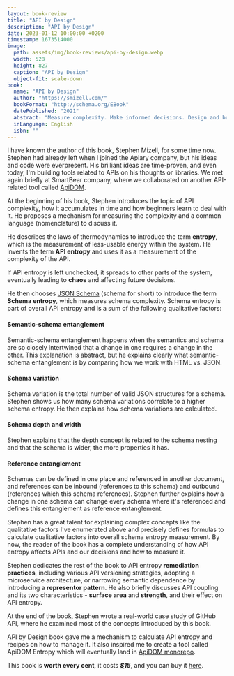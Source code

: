 ```yaml
---
layout: book-review
title: "API by Design"
description: "API by Design"
date: 2023-01-12 10:00:00 +0200
timestamp: 1673514000
image:
  path: assets/img/book-reviews/api-by-design.webp
  width: 528
  height: 827
  caption: "API by Design"
  object-fit: scale-down
book:
  name: "API by Design"
  author: "https://smizell.com/"
  bookFormat: "http://schema.org/EBook"
  datePublished: "2021"
  abstract: "Measure complexity. Make informed decisions. Design and build better APIs."
  inLanguage: English
  isbn: ""
---
```


<p class="lead">
  I have known the author of this book, Stephen Mizell, for some time now.
  Stephen had already left when I joined the Apiary company, but his ideas and code were everpresent.
  His brilliant ideas are time-proven, and even today, I'm building tools related to APIs on his thoughts
  or libraries. We met again briefly at SmartBear company, where we collaborated on another API-related
  tool called <a href="https://github.com/swagger-api/apidom/">ApiDOM</a>.
</p>

At the beginning of his book, Stephen introduces the topic of API complexity,
how it accumulates in time and how beginners learn to deal with it.
He proposes a mechanism for measuring the complexity and a common language (nomenclature) to discuss it.

He describes the laws of thermodynamics to introduce the term **entropy**,
which is the measurement of less-usable energy within the system.
He invents the term **API entropy** and uses it as a measurement of the complexity of the API.

If API entropy is left unchecked, it spreads to other parts of the system, eventually
leading to **chaos** and affecting future decisions.

He then chooses [JSON Schema](https://json-schema.org/) (schema for short) to introduce the term **Schema entropy**,
which measures schema complexity. Schema entropy is part of overall API entropy and
is a sum of the following qualitative factors:

#### Semantic-schema entanglement

Semantic-schema entanglement happens when the semantics and schema are so
closely intertwined that a change in one requires a change in the other.
This explanation is abstract, but he explains clearly what semantic-schema entanglement
is by comparing how we work with HTML vs. JSON.

#### Schema variation

Schema variation is the total number of valid JSON structures for a schema.
Stephen shows us how many schema variations correlate to a higher schema entropy.
He then explains how schema variations are calculated.

#### Schema depth and width

Stephen explains that the depth concept is related to the schema nesting and that the schema is wider, the more properties it has.

#### Reference entanglement
Schemas can be defined in one place and referenced in another document,
and references can be inbound (references to this schema) and outbound (references which this schema references).
Stephen further explains how a change in one schema can change every schema where
it's referenced and defines this entanglement as reference entanglement.

Stephen has a great talent for explaining complex concepts like the qualitative
factors I've enumerated above and precisely defines formulas to calculate qualitative
factors into overall schema entropy measurement. By now, the reader of the book has
a complete understanding of how API entropy affects APIs and our decisions and how to measure it.

Stephen dedicates the rest of the book to API entropy **remediation practices**,
including various API versioning strategies, adopting a microservice architecture,
or narrowing semantic dependence by introducing a **representor pattern**.
He also briefly discusses API coupling and its two characteristics - **surface area** and **strength**, and their effect on API entropy.

At the end of the book, Stephen wrote a real-world case study of GitHub API, where he examined most of the concepts introduced by this book.

API by Design book gave me a mechanism to calculate API entropy and recipes on how to manage it.
It also inspired me to create a tool called ApiDOM Entropy which will eventually land in [ApiDOM monorepo](https://github.com/swagger-api/apidom/).

This book is **worth every cent**, it costs <strong><var><abbr title="USD">$</abbr>15</var></strong>, and you can buy it [here](https://smizell.com/books/api-by-design/).
